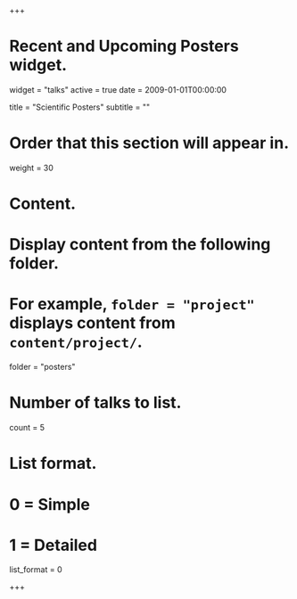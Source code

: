 +++
# Recent and Upcoming Posters widget.
widget = "talks"
active = true
date = 2009-01-01T00:00:00

title = "Scientific Posters"
subtitle = ""

# Order that this section will appear in.
weight = 30

# Content.
# Display content from the following folder.
# For example, `folder = "project"` displays content from `content/project/`.
folder = "posters"

# Number of talks to list.
count = 5

# List format.
#   0 = Simple
#   1 = Detailed
list_format = 0

+++